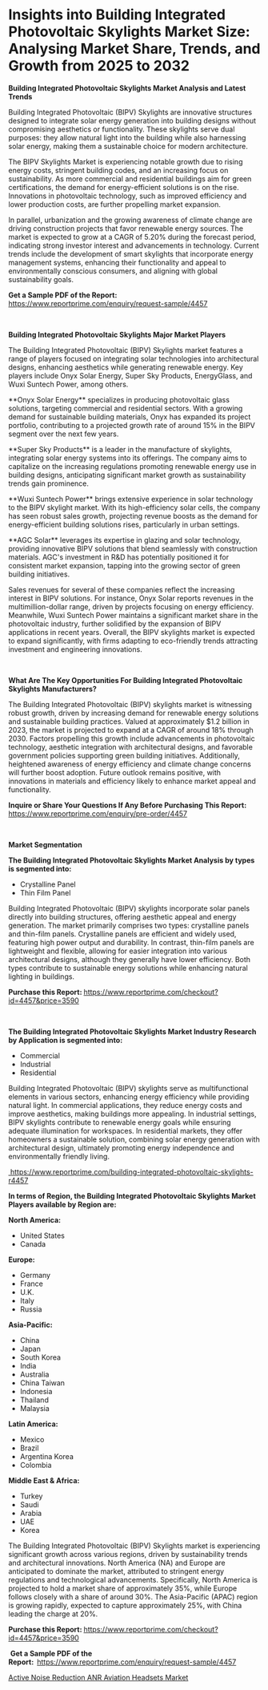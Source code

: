 <p><h1>Insights into Building Integrated Photovoltaic Skylights Market Size: Analysing Market Share, Trends, and Growth from 2025 to 2032</h1></p><p><strong>Building Integrated Photovoltaic Skylights Market Analysis and Latest Trends</strong></p>
<p><p>Building Integrated Photovoltaic (BIPV) Skylights are innovative structures designed to integrate solar energy generation into building designs without compromising aesthetics or functionality. These skylights serve dual purposes: they allow natural light into the building while also harnessing solar energy, making them a sustainable choice for modern architecture. </p><p>The BIPV Skylights Market is experiencing notable growth due to rising energy costs, stringent building codes, and an increasing focus on sustainability. As more commercial and residential buildings aim for green certifications, the demand for energy-efficient solutions is on the rise. Innovations in photovoltaic technology, such as improved efficiency and lower production costs, are further propelling market expansion.</p><p>In parallel, urbanization and the growing awareness of climate change are driving construction projects that favor renewable energy sources. The market is expected to grow at a CAGR of 5.20% during the forecast period, indicating strong investor interest and advancements in technology. Current trends include the development of smart skylights that incorporate energy management systems, enhancing their functionality and appeal to environmentally conscious consumers, and aligning with global sustainability goals.</p></p>
<p><strong>Get a Sample PDF of the Report:&nbsp;</strong> <a href="https://www.reportprime.com/enquiry/request-sample/4457?utm_campaign=2761&utm_medium=2&utm_source=Github&utm_content=ia&utm_term=19032025&utm_id=building-integrated-photovoltaic-skylights">https://www.reportprime.com/enquiry/request-sample/4457</a></p>
<p>&nbsp;</p>
<p><strong>Building Integrated Photovoltaic Skylights Major Market Players</strong></p>
<p><p>The Building Integrated Photovoltaic (BIPV) Skylights market features a range of players focused on integrating solar technologies into architectural designs, enhancing aesthetics while generating renewable energy. Key players include Onyx Solar Energy, Super Sky Products, EnergyGlass, and Wuxi Suntech Power, among others.</p><p>**Onyx Solar Energy** specializes in producing photovoltaic glass solutions, targeting commercial and residential sectors. With a growing demand for sustainable building materials, Onyx has expanded its project portfolio, contributing to a projected growth rate of around 15% in the BIPV segment over the next few years.</p><p>**Super Sky Products** is a leader in the manufacture of skylights, integrating solar energy systems into its offerings. The company aims to capitalize on the increasing regulations promoting renewable energy use in building designs, anticipating significant market growth as sustainability trends gain prominence.</p><p>**Wuxi Suntech Power** brings extensive experience in solar technology to the BIPV skylight market. With its high-efficiency solar cells, the company has seen robust sales growth, projecting revenue boosts as the demand for energy-efficient building solutions rises, particularly in urban settings.</p><p>**AGC Solar** leverages its expertise in glazing and solar technology, providing innovative BIPV solutions that blend seamlessly with construction materials. AGC's investment in R&D has potentially positioned it for consistent market expansion, tapping into the growing sector of green building initiatives.</p><p>Sales revenues for several of these companies reflect the increasing interest in BIPV solutions. For instance, Onyx Solar reports revenues in the multimillion-dollar range, driven by projects focusing on energy efficiency. Meanwhile, Wuxi Suntech Power maintains a significant market share in the photovoltaic industry, further solidified by the expansion of BIPV applications in recent years. Overall, the BIPV skylights market is expected to expand significantly, with firms adapting to eco-friendly trends attracting investment and engineering innovations.</p></p>
<p>&nbsp;</p>
<p><strong>What Are The Key Opportunities For Building Integrated Photovoltaic Skylights Manufacturers?</strong></p>
<p><p>The Building Integrated Photovoltaic (BIPV) skylights market is witnessing robust growth, driven by increasing demand for renewable energy solutions and sustainable building practices. Valued at approximately $1.2 billion in 2023, the market is projected to expand at a CAGR of around 18% through 2030. Factors propelling this growth include advancements in photovoltaic technology, aesthetic integration with architectural designs, and favorable government policies supporting green building initiatives. Additionally, heightened awareness of energy efficiency and climate change concerns will further boost adoption. Future outlook remains positive, with innovations in materials and efficiency likely to enhance market appeal and functionality.</p></p>
<p><strong>Inquire or Share Your Questions If Any Before Purchasing This Report:</strong> <a href="https://www.reportprime.com/enquiry/pre-order/4457?utm_campaign=2761&utm_medium=2&utm_source=Github&utm_content=ia&utm_term=19032025&utm_id=building-integrated-photovoltaic-skylights">https://www.reportprime.com/enquiry/pre-order/4457</a></p>
<p>&nbsp;</p>
<p><strong>Market Segmentation</strong></p>
<p><strong>The Building Integrated Photovoltaic Skylights Market Analysis by types is segmented into:</strong></p>
<p><ul><li>Crystalline Panel</li><li>Thin Film Panel</li></ul></p>
<p><p>Building Integrated Photovoltaic (BIPV) skylights incorporate solar panels directly into building structures, offering aesthetic appeal and energy generation. The market primarily comprises two types: crystalline panels and thin-film panels. Crystalline panels are efficient and widely used, featuring high power output and durability. In contrast, thin-film panels are lightweight and flexible, allowing for easier integration into various architectural designs, although they generally have lower efficiency. Both types contribute to sustainable energy solutions while enhancing natural lighting in buildings.</p></p>
<p><strong>Purchase this Report:&nbsp;</strong><a href="https://www.reportprime.com/checkout?id=4457&price=3590&utm_campaign=2761&utm_medium=2&utm_source=Github&utm_content=ia&utm_term=19032025&utm_id=building-integrated-photovoltaic-skylights">https://www.reportprime.com/checkout?id=4457&price=3590</a></p>
<p>&nbsp;</p>
<p><strong>The Building Integrated Photovoltaic Skylights Market Industry Research by Application is segmented into:</strong></p>
<p><ul><li>Commercial</li><li>Industrial</li><li>Residential</li></ul></p>
<p><p>Building Integrated Photovoltaic (BIPV) skylights serve as multifunctional elements in various sectors, enhancing energy efficiency while providing natural light. In commercial applications, they reduce energy costs and improve aesthetics, making buildings more appealing. In industrial settings, BIPV skylights contribute to renewable energy goals while ensuring adequate illumination for workspaces. In residential markets, they offer homeowners a sustainable solution, combining solar energy generation with architectural design, ultimately promoting energy independence and environmentally friendly living.</p></p>
<p><a href="https://www.reportprime.com/building-integrated-photovoltaic-skylights-r4457?utm_campaign=2761&utm_medium=2&utm_source=Github&utm_content=ia&utm_term=19032025&utm_id=building-integrated-photovoltaic-skylights">&nbsp;https://www.reportprime.com/building-integrated-photovoltaic-skylights-r4457</a></p>
<p><strong>In terms of Region, the Building Integrated Photovoltaic Skylights Market Players available by Region are:</strong></p>
<p>
    <p> <strong> North America: </strong>
        <ul>
            <li>United States</li>
            <li>Canada</li>
        </ul>
        </p> 
    <p> <strong> Europe: </strong>
        <ul>
            <li>Germany</li>
            <li>France</li>
            <li>U.K.</li>
            <li>Italy</li>
            <li>Russia</li>
        </ul>
        </p> 
    <p> <strong> Asia-Pacific: </strong>
        <ul>
            <li>China</li>
            <li>Japan</li>
            <li>South Korea</li>
            <li>India</li>
            <li>Australia</li>
            <li>China Taiwan</li>
            <li>Indonesia</li>
            <li>Thailand</li>
            <li>Malaysia</li>
        </ul>
        </p> 
    <p> <strong> Latin America: </strong>
        <ul>
            <li>Mexico</li>
            <li>Brazil</li>
            <li>Argentina Korea</li>
            <li>Colombia</li>
        </ul>
        </p> 
    <p> <strong> Middle East & Africa: </strong>
        <ul>
            <li>Turkey</li>
            <li>Saudi</li>
            <li>Arabia</li>
            <li>UAE</li>
            <li>Korea</li>
        </ul>
    </p>
    </p>
<p><p>The Building Integrated Photovoltaic (BIPV) Skylights market is experiencing significant growth across various regions, driven by sustainability trends and architectural innovations. North America (NA) and Europe are anticipated to dominate the market, attributed to stringent energy regulations and technological advancements. Specifically, North America is projected to hold a market share of approximately 35%, while Europe follows closely with a share of around 30%. The Asia-Pacific (APAC) region is growing rapidly, expected to capture approximately 25%, with China leading the charge at 20%.</p></p>
<p><strong>Purchase this Report: </strong><a href="https://www.reportprime.com/checkout?id=4457&price=3590&utm_campaign=2761&utm_medium=2&utm_source=Github&utm_content=ia&utm_term=19032025&utm_id=building-integrated-photovoltaic-skylights">https://www.reportprime.com/checkout?id=4457&price=3590</a></p>
<p>&nbsp;<strong>Get a Sample PDF of the Report:&nbsp;&nbsp;</strong><a href="https://www.reportprime.com/enquiry/request-sample/4457?utm_campaign=2761&utm_medium=2&utm_source=Github&utm_content=ia&utm_term=19032025&utm_id=building-integrated-photovoltaic-skylights">https://www.reportprime.com/enquiry/request-sample/4457</a></p>
<p><strong></strong></p>
<p><p><a href="https://github.com/akaalahk/Market-Research-Report-List-1/blob/main/active-noise-reduction-anr-aviation-headsets-market.md?utm_campaign=2761&utm_medium=2&utm_source=Github&utm_content=ia&utm_term=19032025&utm_id=building-integrated-photovoltaic-skylights">Active Noise Reduction ANR Aviation Headsets Market</a></p></p>